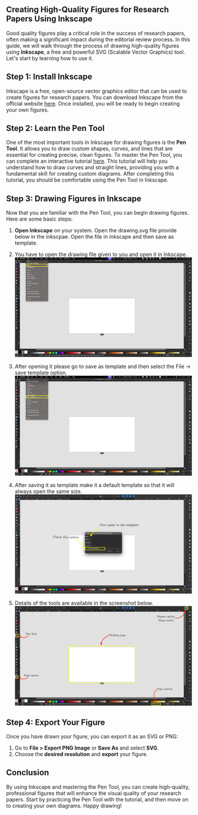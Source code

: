 ##  Creating High-Quality Figures for Research Papers Using Inkscape 
Good quality figures play a critical role in the success of research papers, often making a significant impact during the editorial review process. In this guide, we will walk through the process of drawing high-quality figures using **Inkscape**, a free and powerful SVG (Scalable Vector Graphics) tool. Let's start by learning how to use it. 
## Step 1: Install Inkscape
Inkscape is a free, open-source vector graphics editor that can be used to create figures for research papers. You can download Inkscape from the official website [here](https://inkscape.org/). Once installed, you will be ready to begin creating your own figures. 
## Step 2: Learn the Pen Tool 
One of the most important tools in Inkscape for drawing figures is the **Pen Tool**. It allows you to draw custom shapes, curves, and lines that are essential for creating precise, clean figures. To master the Pen Tool, you can complete an interactive tutorial [here](https://bezier.method.ac/). 
This tutorial will help you understand how to draw curves and straight lines, providing you with a fundamental skill for creating custom diagrams. After completing this tutorial, you should be comfortable using the Pen Tool in Inkscape. 
## Step 3: Drawing Figures in Inkscape 
Now that you are familiar with the Pen Tool, you can begin drawing figures. Here are some basic steps: 
1. **Open Inkscape** on your system. Open the drawing.svg file provide below in the inkscpae.  Open the file in inkscape and then save as template. 
2. You have to open the drawing file given to you and open it in Inkscape. 
![](attachments/Screenshot%202024-10-11%20at%201.08.03%20PM.png)
3. After opening it please go to save as template and then select the File → save template option.  
![](attachments/Screenshot%202024-10-11%20at%201.10.58%20PM.png)
5. After saving it as template make it a default template so that it will always open the same size. 
![](attachments/Screenshot%202024-10-11%20at%201.11.51%20PM.png)

6. Details of the tools are available in the screenshot below. 
![](attachments/Screenshot%202024-10-11%20at%201.17.14%20PM.png)
## Step 4: Export Your Figure 
Once you have drawn your figure, you can export it as an SVG or PNG: 
1. Go to **File > Export PNG Image** or **Save As** and select **SVG**. 
2. Choose the **desired resolution** and **export** your figure. 
## Conclusion 
By using Inkscape and mastering the Pen Tool, you can create high-quality, professional figures that will enhance the visual quality of your research papers. Start by practicing the Pen Tool with the tutorial, and then move on to creating your own diagrams. Happy drawing!